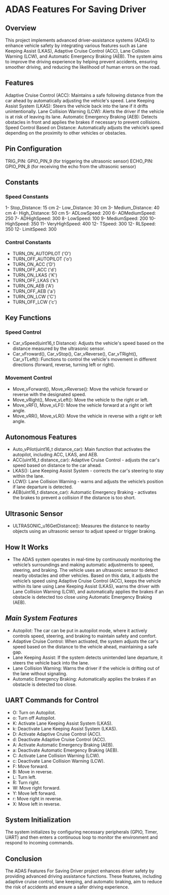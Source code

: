 # **ADAS Features For Saving Driver**

## **Overview**

This project implements advanced driver-assistance systems (ADAS) to enhance vehicle safety by integrating various features such as Lane Keeping Assist (LKAS), Adaptive Cruise Control (ACC), Lane Collision Warning (LCW), and Automatic Emergency Braking (AEB). The system aims to improve the driving experience by helping prevent accidents, ensuring smoother driving, and reducing the likelihood of human errors on the road.

## **Features**
Adaptive Cruise Control (ACC): Maintains a safe following distance from the car ahead by automatically adjusting the vehicle's speed.
Lane Keeping Assist System (LKAS): Steers the vehicle back into the lane if it drifts unintentionally.
Lane Collision Warning (LCW): Alerts the driver if the vehicle is at risk of leaving its lane.
Automatic Emergency Braking (AEB): Detects obstacles in front and applies the brakes if necessary to prevent collisions.
Speed Control Based on Distance: Automatically adjusts the vehicle’s speed depending on the proximity to other vehicles or obstacles.

## **Pin Configuration**
TRIG_PIN: GPIO_PIN_9 (for triggering the ultrasonic sensor)
ECHO_PIN: GPIO_PIN_8 (for receiving the echo from the ultrasonic sensor)

## **Constants**
### Speed Constants
1- Stop_Distance: 15 cm
2- Low_Distance: 30 cm
3- Medium_Distance: 40 cm
4- High_Distance: 50 cm
5- ADLowSpeed: 200
6- ADMediumSpeed: 250
7- ADHighSpeed: 300
8- LowSpeed: 100
9- MediumSpeed: 200
10- HighSpeed: 350
11- VeryHighSpeed: 400
12- TSpeed: 300
12- RLSpeed: 350
12- LimitSpeed: 300
### Control Constants
- TURN_ON_AUTOPILOT ('O')
- TURN_OFF_AUTOPILOT ('o')
- TURN_ON_ACC ('D')
- TURN_OFF_ACC ('d')
- TURN_ON_LKAS ('K')
- TURN_OFF_LKAS ('k')
- TURN_ON_AEB ('A')
- TURN_OFF_AEB ('a')
- TURN_ON_LCW ('C')
- TURN_OFF_LCW ('c')

## **Key Functions**
### Speed Control
- Car_vSpeed(uint16_t Distance): Adjusts the vehicle's speed based on the distance measured by the ultrasonic sensor.
- Car_vFroward(), Car_vStop(), Car_vReverse(), Car_vTRight(), Car_vTLeft(): Functions to control the vehicle's movement in different directions (forward, reverse, turning left or right).

### **Movement Control**
- Move_vForward(), Move_vReverse(): Move the vehicle forward or reverse with the designated speed.
- Move_vRight(), Move_vLeft(): Move the vehicle to the right or left.
- Move_vRF(), Move_vLF(): Move the vehicle forward at a right or left angle.
- Move_vRR(), Move_vLR(): Move the vehicle in reverse with a right or left angle.

## **Autonomous Features**
- Auto_vPilot(uint16_t distance_car): Main function that activates the autopilot, including ACC, LKAS, and AEB.
- ACC(uint16_t distance_car): Adaptive Cruise Control - adjusts the car's speed based on distance to the car ahead.
- LKAS(): Lane Keeping Assist System - corrects the car's steering to stay within the lane.
- LCW(): Lane Collision Warning - warns and adjusts the vehicle’s position if lane departure is detected.
- AEB(uint16_t distance_car): Automatic Emergency Braking - activates the brakes to prevent a collision if the distance is too short.

## **Ultrasonic Sensor**
- ULTRASONIC_u16GetDistance(): Measures the distance to nearby objects using an ultrasonic sensor to adjust speed or trigger braking.

## **How It Works**
- The ADAS system operates in real-time by continuously monitoring the vehicle’s surroundings and making automatic adjustments to speed, steering, and braking. The vehicle uses an ultrasonic sensor to detect nearby obstacles and other vehicles. Based on this data, it adjusts the vehicle’s speed using Adaptive Cruise Control (ACC), keeps the vehicle within its lane using Lane Keeping Assist (LKAS), warns the driver with Lane Collision Warning (LCW), and automatically applies the brakes if an obstacle is detected too close using Automatic Emergency Braking (AEB).

## *Main System Features*
- Autopilot: The car can be put in autopilot mode, where it actively controls speed, steering, and braking to maintain safety and comfort.
- Adaptive Cruise Control: When activated, the system adjusts the car's speed based on the distance to the vehicle ahead, maintaining a safe gap.
- Lane Keeping Assist: If the system detects unintended lane departure, it steers the vehicle back into the lane.
- Lane Collision Warning: Warns the driver if the vehicle is drifting out of the lane without signaling.
- Automatic Emergency Braking: Automatically applies the brakes if an obstacle is detected too close.

## **UART Commands for Control**
- O: Turn on Autopilot.
- o: Turn off Autopilot.
- K: Activate Lane Keeping Assist System (LKAS).
- k: Deactivate Lane Keeping Assist System (LKAS).
- D: Activate Adaptive Cruise Control (ACC).
- d: Deactivate Adaptive Cruise Control (ACC).
- A: Activate Automatic Emergency Braking (AEB).
- a: Deactivate Automatic Emergency Braking (AEB).
- C: Activate Lane Collision Warning (LCW).
- c: Deactivate Lane Collision Warning (LCW).
- F: Move forward.
- B: Move in reverse.
- L: Turn left.
- R: Turn right.
- W: Move right forward.
- Y: Move left forward.
- r: Move right in reverse.
- X: Move left in reverse.

## **System Initialization**
The system initializes by configuring necessary peripherals (GPIO, Timer, UART) and then enters a continuous loop to monitor the environment and respond to incoming commands.

## **Conclusion**
The ADAS Features For Saving Driver project enhances driver safety by providing advanced driving assistance functions. These features, including adaptive cruise control, lane keeping, and automatic braking, aim to reduce the risk of accidents and ensure a safer driving experience.
